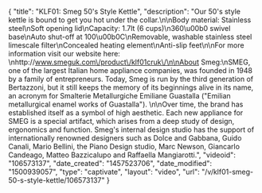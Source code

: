 {
    "title": "KLF01: Smeg 50's Style Kettle",
    "description": "Our 50's style kettle is bound to get you hot under the collar.\n\nBody material: Stainless steel\nSoft opening lid\nCapacity: 1.7lt (6 cups)\n360\u00b0 swivel base\nAuto shut-off at 100\u00b0C\nRemovable, washable stainless steel limescale filter\nConcealed heating element\nAnti-slip feet\n\nFor more information visit our website here: \nhttp:\/\/www.smeguk.com\/product\/klf01cruk\/\n\nAbout Smeg:\nSMEG, one of the largest Italian home appliance companies, was founded in 1948 by a family of entrepreneurs. Today, Smeg is run by the third generation of Bertazzoni, but it still keeps the memory of its beginnings alive in its name, an acronym for Smalterie Metallurgiche Emiliane Guastalla (\"Emilian metallurgical enamel works of Guastalla\"). \n\nOver time, the brand has established itself as a symbol of high aesthetic. Each new appliance for SMEG is a special artifact, which arises from a deep study of design, ergonomics and function. Smeg's internal design studio has the support of internationally renowned designers such as Dolce and Gabbana, Guido Canali, Mario Bellini, the Piano Design studio, Marc Newson, Giancarlo Candeago, Matteo Bazzicalupo and Raffaella Mangiarotti.",
    "videoid": "106573137",
    "date_created": "1457523706",
    "date_modified": "1500939057",
    "type": "captivate",
    "layout": "video",
    "url": "\/v\/klf01-smeg-50-s-style-kettle\/106573137"
}